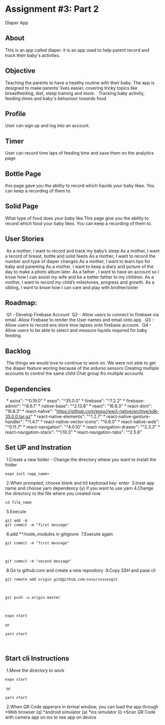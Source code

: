 # __Assignment #3: Part 2__
DIaper App
​
## About
This is an app called diaper. it is an app used to help parent record and track their baby's activties.
​
## Objective
Teaching the parents to have a healthy routine with their baby. The app is designed to make parents' lives easier, covering tricky topics like breastfeeding, diet, sleep training and more.
​
​
Tracking baby activity, feeding times and baby's behaviour towards food. 
​
## Profile 
User can sign up and log into an account.
​
## Timer 
User can record time laps of feeding time and save them on the analytics page
​
## Bottle Page
this page gave you the ability to record which liquids your baby likes. You can keep a recording of them to.
​
## Solid Page
What type of food does your baby like.This page give you the ability to record which food your baby likes. You can keep a recording of them to.
​
## User Stories
​
As a mother, I want to record and track my baby’s sleep
As a mother, I want a record of breast, bottle and solid feeds
As a mother, I want to record the number and type of diaper changes
As a mother, I want to learn tips for baby and parenting
As a mother, I want to keep a diary and picture of the day to make a photo album later.
As a father , I want to have an account so I  know how I can assist my wife and be a better father to my children.
As a mother, I want to record my child’s milestones, progress and growth. 
As a sibling, I want to know how I can care and play with brother/sister 
​
## Roadmap:
​
Q1 - Develop Firebase Account
​
Q2 - Allow users to connect to firebase via email. Allow Firebase to render the User names and email onto app
​
​
Q3 - Allow users to record ans store time lapses onto firebase account.
​
Q4 - Allow users to be able to select and measure liquids required for baby feeding.
​
## Backlog 
​
The things we would love to continue to work on
​
We were not able to get the diaper feature worling because of the ardunio sensors
Creating multiple accounts to control the same child
Chat group fro multiple accounts
​
​
​
## Dependencies
​
    * axios": "^0.19.0"
    * expo": "^35.0.0"
    * firebase": "^7.2.2"
    * firebase-admin": "^8.6.1"
    * native-base": "^2.13.8"
    * react": "16.8.3"
    * react-dom": "16.8.3"
    * react-native": "https://github.com/expo/react-native/archive/sdk-35.0.0.tar.gz"
    * react-native-elements": "^1.2.7"
    * react-native-gesture-handler": "^1.4.1"
    * react-native-vector-icons": "^6.6.0"
    * react-native-web": "^0.11.7"
    * react-navigation": "^4.0.10"
    * react-navigation-drawer": "^2.3.3"
    * react-navigation-stack": "^1.10.3"
    * react-navigation-tabs": "^2.5.6"
​
## Set UP and Instration
​
1.Create a new folder - Change the directory where you want to install the folder
​
```
expo init <app_name>
```
​
2.When prompted, choose blank and hit keyborad key: enter
​
3.Inset app name and choose yarn dependency (y) if you want to use yarn
​
4.Change the directory to the file where you created now
​
```
cd file_name
```
​
5.Execute
​
```
git add -A
git commit -m "first message"
```
​
6.add **/node_modules in gitignore
​
7.Execute again
​
```
git commit -m "first message"
```
​
```
git commit -m "second message"
```
​
8.Go to github.com and create a new repository
​
9.Copy SSH and pase cli
​
```
git remote add origin git@github.com:xxxx/xxxxxxgit
```
​
```
git push -u origin master
```
​
```
expo start
```
or
```
yarn start
```
​
## Start cli Instructions
​
1.Move the directory to work
​
​
```
expo start
```
​
or
​
```
yarn start
```
​
2.When QR Code apperars in terinal window, you can load the app through
*Web browser (q)
*android simulator (a)
*ios simulator (i)
*Scan QR Code with camera app on ios to see app on device
